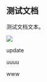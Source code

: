 ## 测试文档

测试文档文本。

![](https://mypage.yuxing138.top/picture/372aec8b666664ca13f783ef722b94cb/2024-11-25-02-22-58-image.png)

update

uuuu

www